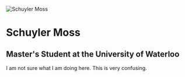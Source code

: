 ![Schuyler Moss](/pictures/gradpic.jpg)

# Schuyler Moss
## Master's Student at the University of Waterloo 

I am not sure what I am doing here.
This is very confusing.